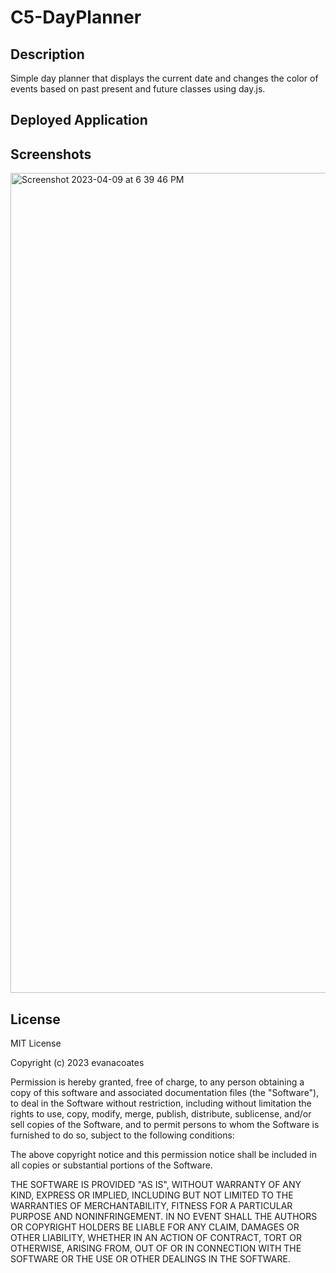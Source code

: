 # C5-DayPlanner

## Description
Simple day planner that displays the current date and changes the color of events based on past present and future classes using day.js.

## Deployed Application

## Screenshots
<img width="1312" alt="Screenshot 2023-04-09 at 6 39 46 PM" src="https://user-images.githubusercontent.com/113846878/230799771-020fcd85-8885-4d75-a471-3db82f2761e1.png">

## License
MIT License

Copyright (c) 2023 evanacoates

Permission is hereby granted, free of charge, to any person obtaining a copy of this software and associated documentation files (the "Software"), to deal in the Software without restriction, including without limitation the rights to use, copy, modify, merge, publish, distribute, sublicense, and/or sell copies of the Software, and to permit persons to whom the Software is furnished to do so, subject to the following conditions:

The above copyright notice and this permission notice shall be included in all copies or substantial portions of the Software.

THE SOFTWARE IS PROVIDED "AS IS", WITHOUT WARRANTY OF ANY KIND, EXPRESS OR IMPLIED, INCLUDING BUT NOT LIMITED TO THE WARRANTIES OF MERCHANTABILITY, FITNESS FOR A PARTICULAR PURPOSE AND NONINFRINGEMENT. IN NO EVENT SHALL THE AUTHORS OR COPYRIGHT HOLDERS BE LIABLE FOR ANY CLAIM, DAMAGES OR OTHER LIABILITY, WHETHER IN AN ACTION OF CONTRACT, TORT OR OTHERWISE, ARISING FROM, OUT OF OR IN CONNECTION WITH THE SOFTWARE OR THE USE OR OTHER DEALINGS IN THE SOFTWARE.
